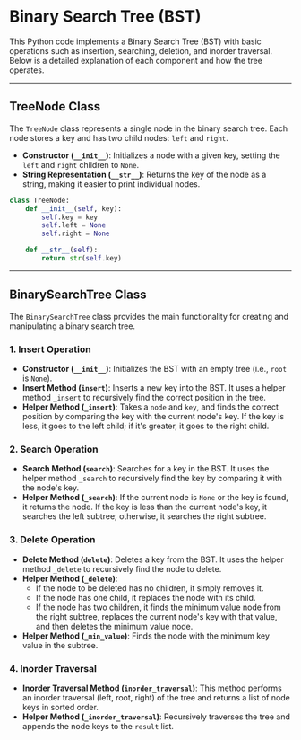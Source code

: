 # Binary Search Tree (BST)

This Python code implements a Binary Search Tree (BST) with basic operations such as insertion, searching, deletion, and inorder traversal. Below is a detailed explanation of each component and how the tree operates.

---
## TreeNode Class

The `TreeNode` class represents a single node in the binary search tree. Each node stores a key and has two child nodes: `left` and `right`.

- **Constructor (`__init__`)**: Initializes a node with a given key, setting the `left` and `right` children to `None`.
- **String Representation (`__str__`)**: Returns the key of the node as a string, making it easier to print individual nodes.

```python
class TreeNode:
    def __init__(self, key):
        self.key = key
        self.left = None
        self.right = None

    def __str__(self):
        return str(self.key)
```

---
## BinarySearchTree Class
The `BinarySearchTree` class provides the main functionality for creating and manipulating a binary search tree.

### 1. Insert Operation
- **Constructor (`__init__`)**: Initializes the BST with an empty tree (i.e., `root` is `None`).
- **Insert Method (`insert`)**: Inserts a new key into the BST. It uses a helper method `_insert` to recursively find the correct position in the tree.
- **Helper Method (`_insert`)**: Takes a `node` and `key`, and finds the correct position by comparing the key with the current node's key. If the key is less, it goes to the left child; if it's greater, it goes to the right child.

### 2. Search Operation
- **Search Method (`search`)**: Searches for a key in the BST. It uses the helper method `_search` to recursively find the key by comparing it with the node's key.
- **Helper Method (`_search`)**: If the current node is `None` or the key is found, it returns the node. If the key is less than the current node's key, it searches the left subtree; otherwise, it searches the right subtree.

### 3. Delete Operation
- **Delete Method (`delete`)**: Deletes a key from the BST. It uses the helper method `_delete` to recursively find the node to delete.
- **Helper Method (`_delete`)**:
    - If the node to be deleted has no children, it simply removes it.
    - If the node has one child, it replaces the node with its child.
    - If the node has two children, it finds the minimum value node from the right subtree, replaces the current node's key with that value, and then deletes the minimum value node.
- **Helper Method (`_min_value`)**: Finds the node with the minimum key value in the subtree.

### 4. Inorder Traversal
- **Inorder Traversal Method (`inorder_traversal`)**: This method performs an inorder traversal (left, root, right) of the tree and returns a list of node keys in sorted order.
- **Helper Method (`_inorder_traversal`)**: Recursively traverses the tree and appends the node keys to the `result` list.